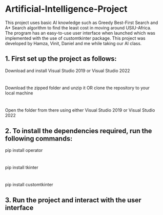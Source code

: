 # Artificial-Intelligence-Project
This project uses basic AI knowledge such as Greedy Best-First Search and A* Search algorithm to find the least cost in moving around USIU-Africa. The program has an easy-to-use user interface when launched which was implemented with the use of customtkinter package. This project was developed by Hamza, Vinit, Daniel and me while taking our AI class.

## 1. First set up the project as follows: 
Download and install Visual Studio 2019 or Visual Studio 2022 
#
Download the zipped folder and unzip it OR clone the repository to your local machine
#
Open the folder from there using either Visual Studio 2019 or Visual Studio 2022

## 2. To install the dependencies required, run the following commands:
pip install operator
#
pip install tkinter
#
pip install customtkinter

## 3. Run the project and interact with the user interface

